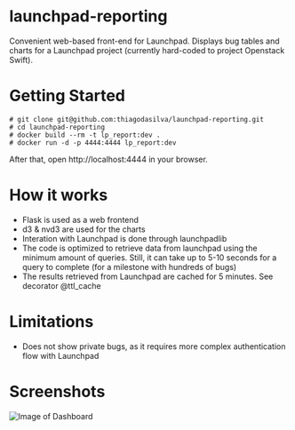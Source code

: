 launchpad-reporting
===================

Convenient web-based front-end for Launchpad. Displays bug tables and charts for a Launchpad project (currently hard-coded to project Openstack Swift).


Getting Started
===============

```
# git clone git@github.com:thiagodasilva/launchpad-reporting.git
# cd launchpad-reporting
# docker build --rm -t lp_report:dev .
# docker run -d -p 4444:4444 lp_report:dev
```

After that, open http://localhost:4444 in your browser.


How it works
============
- Flask is used as a web frontend
- d3 & nvd3 are used for the charts
- Interation with Launchpad is done through launchpadlib
- The code is optimized to retrieve data from launchpad using the minimum amount of queries. Still, it can take up to 5-10 seconds for a query to complete (for a milestone with hundreds of bugs)
- The results retrieved from Launchpad are cached for 5 minutes. See decorator @ttl_cache


Limitations
===========
- Does not show private bugs, as it requires more complex authentication flow with Launchpad


Screenshots
===========
![Image of Dashboard](https://github.com/thiagodasilva/launchpad-reporting/raw/master/screenshots/release_bug_trends.png)
